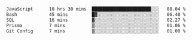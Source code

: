 
<!--START_SECTION:waka-->

```txt
JavaScript      10 hrs 30 mins  ██████████████████████░░░   88.04 %
Bash            45 mins         █▓░░░░░░░░░░░░░░░░░░░░░░░   06.40 %
SQL             16 mins         ▓░░░░░░░░░░░░░░░░░░░░░░░░   02.27 %
Prisma          7 mins          ▒░░░░░░░░░░░░░░░░░░░░░░░░   01.06 %
Git Config      7 mins          ▒░░░░░░░░░░░░░░░░░░░░░░░░   01.00 %
```

<!--END_SECTION:waka-->
